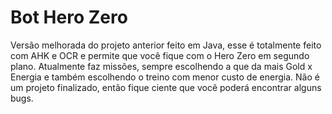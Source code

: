 # Bot Hero Zero

Versão melhorada do projeto anterior feito em Java, esse é totalmente feito com AHK e OCR e permite que você fique com o Hero Zero em segundo plano.
Atualmente faz missões, sempre escolhendo a que da mais Gold x Energia e também escolhendo o treino com menor custo de energia. Não é um projeto finalizado, então
fique ciente que você poderá encontrar alguns bugs.
